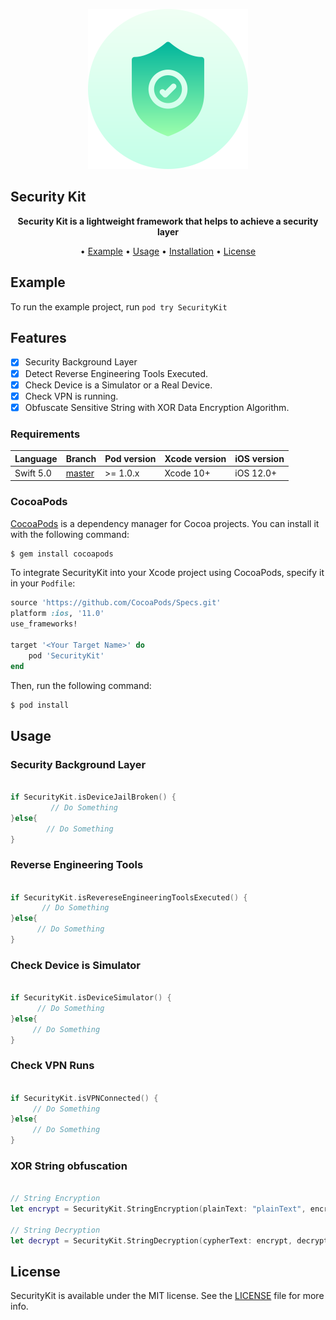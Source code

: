 <p align="center">
	<img src="https://raw.githubusercontent.com/mehrankmlf/SecurityKit/master/Resource/TopImage.png" alt="SecurityKit" width="256" height="256">
</p>

## Security Kit

<p align="center">
	<b>
	Security Kit is a lightweight framework that helps to achieve a security layer
	</b>
</p>

<p align="center">
  • <a href="#usage">Example</a>
  • <a href="#usage">Usage</a>
  • <a href="#installation">Installation</a>
  • <a href="#license">License</a>
</p>
		            
## Example

To run the example project, run `pod try SecurityKit`

## Features

- [x] Security Background Layer
- [x] Detect Reverse Engineering Tools Executed.
- [x] Check Device is a Simulator or a Real Device.
- [x] Check VPN is running.
- [x] Obfuscate Sensitive String with XOR Data Encryption Algorithm.

### Requirements

| Language  | Branch | Pod version | Xcode version | iOS version |
| --------- | ------ | ----------- | ------------- | ----------- |
| Swift 5.0 | [master](https://github.com/mehrankmlf/SecurityKit/tree/master) | >= 1.0.x | Xcode 10+ | iOS 12.0+ |

### CocoaPods

[CocoaPods](http://cocoapods.org) is a dependency manager for Cocoa projects. You can install it with the following command:
		      
```bash
$ gem install cocoapods
```

To integrate SecurityKit into your Xcode project using CocoaPods, specify it in your `Podfile`:

```ruby
source 'https://github.com/CocoaPods/Specs.git'
platform :ios, '11.0'
use_frameworks!

target '<Your Target Name>' do
    pod 'SecurityKit'
end
```

Then, run the following command:

```bash
$ pod install
```		
		      
## Usage

### Security Background Layer

```swift

if SecurityKit.isDeviceJailBroken() {
         // Do Something
}else{
        // Do Something
}

```

### Reverse Engineering Tools

```swift

if SecurityKit.isRevereseEngineeringToolsExecuted() {
       // Do Something
}else{
      // Do Something
}

```

### Check Device is Simulator

```swift

if SecurityKit.isDeviceSimulator() {
      // Do Something
}else{
     // Do Something
}

```

### Check VPN Runs

```swift

if SecurityKit.isVPNConnected() {
     // Do Something
}else{
     // Do Something
}

```

### XOR String obfuscation

```swift

// String Encryption
let encrypt = SecurityKit.StringEncryption(plainText: "plainText", encryptionKey: "key")

// String Decryption
let decrypt = SecurityKit.StringDecryption(cypherText: encrypt, decryptionKey: key)

```
## License

SecurityKit is available under the MIT license. See the [LICENSE](LICENSE) file for more info.
